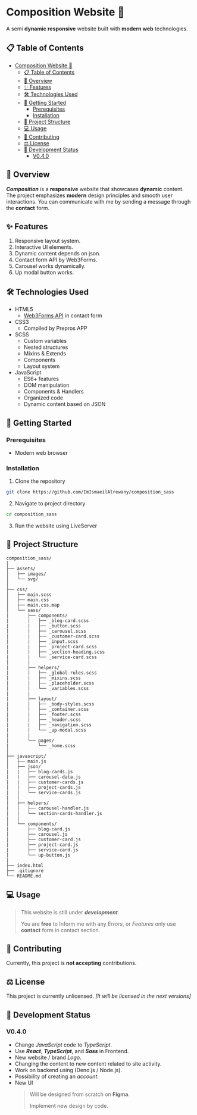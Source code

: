 # Composition Website 🎨

A semi **dynamic responsive** website built with **modern web** technologies.

## 📋 Table of Contents
- [Composition Website 🎨](#composition-website-)
  - [📋 Table of Contents](#-table-of-contents)
  - [🎯 Overview](#-overview)
  - [✨ Features](#-features)
  - [🛠️ Technologies Used](#️-technologies-used)
  - [🚀 Getting Started](#-getting-started)
    - [Prerequisites](#prerequisites)
    - [Installation](#installation)
  - [📁 Project Structure](#-project-structure)
  - [💻 Usage](#-usage)
  - [🤝 Contributing](#-contributing)
  - [⚖️ License](#️-license)
  - [🔄 Development Status](#-development-status)
    - [V0.4.0](#v040)

## 🎯 Overview
***Composition*** is a **responsive** website that showcases **dynamic** content. The project emphasizes **modern** design principles and smooth user interactions. You can communicate with me by sending a message through the **contact** form.

## ✨ Features
1. Responsive layout system.
2. Interactive UI elements.
3. Dynamic content depends on json.
4. Contact form API by Web3Forms.
5. Carousel works dynamically.
6. Up modal button works.

## 🛠️ Technologies Used
- HTML5
  - [Web3Forms API](https://web3forms.com) in contact form 
- CSS3
  - Compiled by Prepros APP
- SCSS
  - Custom variables
  - Nested structures
  - Mixins & Extends
  - Components
  - Layout system
- JavaScript
  - ES6+ features
  - DOM manipulation
  - Components & Handlers
  - Organized code
  - Dynamic content based on JSON

## 🚀 Getting Started

### Prerequisites
- Modern web browser

### Installation
1. Clone the repository
```bash
git clone https://github.com/ImIsmaeilAlrewany/composition_sass
```

2. Navigate to project directory
```bash
cd composition_sass
```

3. Run the website using LiveServer

## 📁 Project Structure
```
composition_sass/
│
├── assets/
│   ├── images/
│   └── svg/
│
├── css/
│   ├── main.scss
│   ├── main.css
│   ├── main.css.map
│   └── sass/
|       ├── components/
|       |   ├── _blog-card.scss
|       |   ├── _button.scss
|       |   ├── _carousel.scss
|       |   ├── _customer-card.scss
|       |   ├── _input.scss
|       |   ├── _project-card.scss
|       |   ├── _section-heading.scss
|       |   └── _service-card.scss
|       |
|       ├── helpers/
|       |   ├── _global-rules.scss
|       |   ├── _mixins.scss
|       |   ├── _placeholder.scss
|       |   └── _variables.scss
|       |
|       ├── layout/
|       |   ├── _body-styles.scss
|       |   ├── _container.scss
|       |   ├── _footer.scss
|       |   ├── _header.scss
|       |   ├── _navigation.scss
|       |   └── _up-modal.scss
|       |
|       └── pages/
|           └── _home.scss
│
├── javascript/
│   ├── main.js
│   ├── json/
|   |   ├── blog-cards.js
|   |   ├── carousel-data.js
|   |   ├── customer-cards.js
|   |   ├── project-cards.js
|   |   └── service-cards.js
|   |
│   ├── helpers/
|   |   ├── carousel-handler.js
|   |   └── section-cards-handler.js
|   |
│   └── components/
|       ├── blog-card.js
|       ├── carousel.js
|       ├── customer-card.js
|       ├── project-card.js
|       ├── service-card.js
|       └── up-button.js
|
├── index.html
├── .gitignore
└── README.md
```

## 💻 Usage
> This website is still under ***development***.
> 
> You are **free** to Inform me with any *Errors*, or *Features* only use **contact** form in contact section.

## 🤝 Contributing
Currently, this project is **not accepting** contributions.

## ⚖️ License
This project is currently unlicensed. *[It will be licensed in the next versions]*

## 🔄 Development Status

### V0.4.0

- Change *JavaScript* code to *TypeScript*.
- Use ***React***, ***TypeScript***, and ***Sass*** in Frontend.
- New website / brand *Logo*.
- Changing the content to new content related to site activity.
- Work on backend using (Deno.js / Node.js).
- Possibility of creating an *account*.
- New UI
  > Will be designed from scratch on **Figma**.
  > 
  > Implement new design by code.